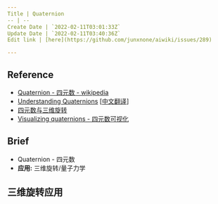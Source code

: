```yaml
---
Title | Quaternion
-- | --
Create Date | `2022-02-11T03:01:33Z`
Update Date | `2022-02-11T03:40:36Z`
Edit link | [here](https://github.com/junxnone/aiwiki/issues/289)

---
```

## Reference
- [Quaternion - 四元数 - wikipedia](https://en.wikipedia.org/wiki/Quaternion)
- [Understanding Quaternions](https://www.3dgep.com/understanding-quaternions/) [[中文翻译](https://www.qiujiawei.com/understanding-quaternions/#4)]
- [四元数与三维旋转](https://krasjet.github.io/quaternion/quaternion.pdf)
- [Visualizing quaternions - 四元数可视化](https://eater.net/quaternions/)

## Brief
- Quaternion - 四元数
- **应用:** 三维旋转/量子力学

## 三维旋转应用


